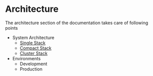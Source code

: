 # Architecture

The architecture section of the documentation takes care of following points

- System Architecture
  - [Single Stack](stack-types/single.md)
  - [Compact Stack](stack-types/compact.md)
  - [Cluster Stack](stack-types/cluster.md)
- Environments
  - Development
  - Production
